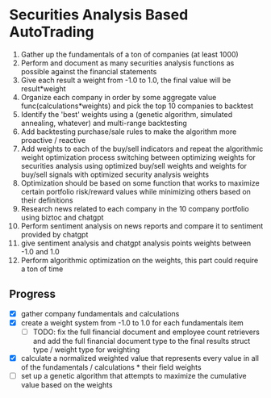 
# Securities Analysis Based AutoTrading

1. Gather up the fundamentals of a ton of companies (at least 1000)
2. Perform and document as many securities analysis functions as possible against the financial statements
3. Give each result a weight from -1.0 to 1.0, the final value will be result*weight
4. Organize each company in order by some aggregate value func(calculations*weights) and pick the top 10 companies to backtest
5. Identify the 'best' weights using a (genetic algorithm, simulated annealing, whatever) and multi-range backtesting
6. Add backtesting purchase/sale rules to make the algorithm more proactive / reactive
7. Add weights to each of the buy/sell indicators and repeat the algorithmic weight optimization process switching between optimizing weights for securities analysis using optimized buy/sell weights and weights for buy/sell signals with optimized security analysis weights
8. Optimization should be based on some function that works to maximize certain portfolio risk/reward values while minimizing others based on their definitions 
9. Research news related to each company in the 10 company portfolio using biztoc and chatgpt 
10. Perform sentiment analysis on news reports and compare it to sentiment provided by chatgpt 
11. give sentiment analysis and chatgpt analysis points weights between -1.0 and 1.0 
12. Perform algorithmic optimization on the weights, this part could require a ton of time

## Progress

- [x] gather company fundamentals and calculations
- [x] create a weight system from -1.0 to 1.0 for each fundamentals item 
    - [ ] TODO: fix the full financial document and employee count retrievers and add the full financial document type to the final results struct type / weight type for weighting
- [x] calculate a normalized weighted value that represents every value in all of the fundamentals / calculations * their field weights
- [ ] set up a genetic algorithm that attempts to maximize the cumulative value based on the weights